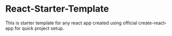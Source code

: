 # React-Starter-Template

This is starter template for any react app created using official create-react-app for quick project setup.
